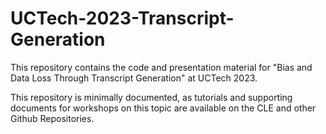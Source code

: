 # UCTech-2023-Transcript-Generation

This repository contains the code and presentation material for "Bias and Data Loss Through Transcript Generation" at UCTech 2023.

This repository is minimally documented, as tutorials and supporting documents for workshops on this topic are available on the CLE and other Github Repositories.


